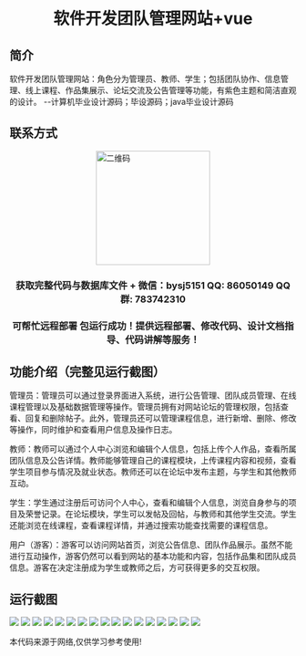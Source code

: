 <p><h1 align="center">软件开发团队管理网站+vue</h1></p>

## 简介
软件开发团队管理网站：角色分为管理员、教师、学生；包括团队协作、信息管理、线上课程、作品集展示、论坛交流及公告管理等功能，有紫色主题和简洁直观的设计。    --计算机毕业设计源码；毕设源码；java毕业设计源码


## 联系方式
<img src="https://bs-1329754181.cos.ap-shanghai.myqcloud.com/wx.jpg" alt="二维码" style="display: block; margin: 0 auto;" width="200px">
<p><h3 align="center">获取完整代码与数据库文件 + 微信：bysj5151 QQ: 86050149 QQ群: 783742310</h3></p>
<p><h3 align="center">可帮忙远程部署 包运行成功！提供远程部署、修改代码、设计文档指导、代码讲解等服务！</h3></p>

## 功能介绍（完整见运行截图）
管理员：管理员可以通过登录界面进入系统，进行公告管理、团队成员管理、在线课程管理以及基础数据管理等操作。管理员拥有对网站论坛的管理权限，包括查看、回复和删除帖子。此外，管理员还可以管理课程信息，进行新增、删除、修改等操作，同时维护和查看用户信息及操作日志。

教师：教师可以通过个人中心浏览和编辑个人信息，包括上传个人作品，查看所属团队信息及公告详情。教师能够管理自己的课程模块，上传课程内容和视频，查看学生项目参与情况及就业状态。教师还可以在论坛中发布主题，与学生和其他教师互动。

学生：学生通过注册后可访问个人中心，查看和编辑个人信息，浏览自身参与的项目及荣誉记录。在论坛模块，学生可以发帖及回帖，与教师和其他学生交流。学生还能浏览在线课程，查看课程详情，并通过搜索功能查找需要的课程信息。

用户（游客）：游客可以访问网站首页，浏览公告信息、团队作品展示。虽然不能进行互动操作，游客仍然可以看到网站的基本功能和内容，包括作品集和团队成员信息。游客在决定注册成为学生或教师之后，方可获得更多的交互权限。


## 运行截图
![](https://bs-1329754181.cos.ap-shanghai.myqcloud.com/ssm/SoftwareDevelopmentTeamManagementSite/img/001.jpg)
![](https://bs-1329754181.cos.ap-shanghai.myqcloud.com/ssm/SoftwareDevelopmentTeamManagementSite/img/002.jpg)
![](https://bs-1329754181.cos.ap-shanghai.myqcloud.com/ssm/SoftwareDevelopmentTeamManagementSite/img/003.jpg)
![](https://bs-1329754181.cos.ap-shanghai.myqcloud.com/ssm/SoftwareDevelopmentTeamManagementSite/img/004.jpg)
![](https://bs-1329754181.cos.ap-shanghai.myqcloud.com/ssm/SoftwareDevelopmentTeamManagementSite/img/005.jpg)
![](https://bs-1329754181.cos.ap-shanghai.myqcloud.com/ssm/SoftwareDevelopmentTeamManagementSite/img/006.jpg)
![](https://bs-1329754181.cos.ap-shanghai.myqcloud.com/ssm/SoftwareDevelopmentTeamManagementSite/img/007.jpg)
![](https://bs-1329754181.cos.ap-shanghai.myqcloud.com/ssm/SoftwareDevelopmentTeamManagementSite/img/008.jpg)
![](https://bs-1329754181.cos.ap-shanghai.myqcloud.com/ssm/SoftwareDevelopmentTeamManagementSite/img/009.jpg)
![](https://bs-1329754181.cos.ap-shanghai.myqcloud.com/ssm/SoftwareDevelopmentTeamManagementSite/img/010.jpg)
![](https://bs-1329754181.cos.ap-shanghai.myqcloud.com/ssm/SoftwareDevelopmentTeamManagementSite/img/011.jpg)
![](https://bs-1329754181.cos.ap-shanghai.myqcloud.com/ssm/SoftwareDevelopmentTeamManagementSite/img/012.jpg)
![](https://bs-1329754181.cos.ap-shanghai.myqcloud.com/ssm/SoftwareDevelopmentTeamManagementSite/img/013.jpg)
![](https://bs-1329754181.cos.ap-shanghai.myqcloud.com/ssm/SoftwareDevelopmentTeamManagementSite/img/014.jpg)
![](https://bs-1329754181.cos.ap-shanghai.myqcloud.com/ssm/SoftwareDevelopmentTeamManagementSite/img/015.jpg)
![](https://bs-1329754181.cos.ap-shanghai.myqcloud.com/ssm/SoftwareDevelopmentTeamManagementSite/img/016.jpg)
![](https://bs-1329754181.cos.ap-shanghai.myqcloud.com/ssm/SoftwareDevelopmentTeamManagementSite/img/017.jpg)

<p>本代码来源于网络,仅供学习参考使用!</p>
